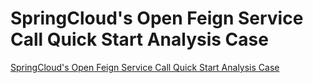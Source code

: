 # SpringCloud's Open Feign Service Call Quick Start Analysis Case
[SpringCloud's Open Feign Service Call Quick Start Analysis Case](https://aiwithcloud.com/2022/09/19/springclouds_open_feign_service_call_quick_start_analysis_case/)